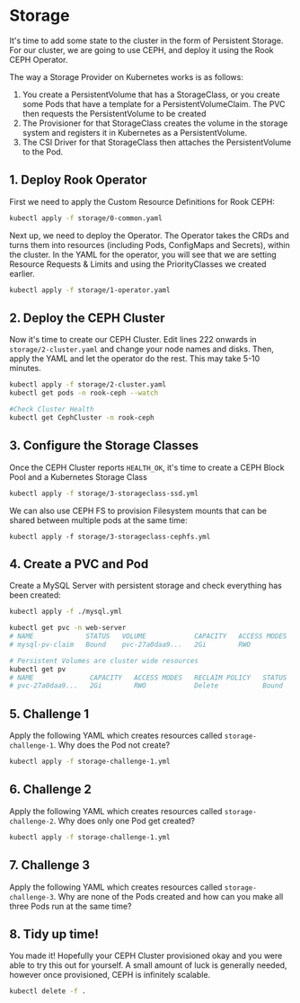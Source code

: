 # Storage
It's time to add some state to the cluster in the form of Persistent Storage. For our cluster, we are going to use CEPH, and deploy it using the Rook CEPH Operator. 

The way a Storage Provider on Kubernetes works is as follows:
1. You create a PersistentVolume that has a StorageClass, or you create some Pods that have a template for a PersistentVolumeClaim. The PVC then requests the PersistentVolume to be created
2. The Provisioner for that StorageClass creates the volume in the storage system and registers it in Kubernetes as a PersistentVolume. 
3. The CSI Driver for that StorageClass then attaches the PersistentVolume to the Pod.

## 1. Deploy Rook Operator
First we need to apply the Custom Resource Definitions for Rook CEPH:
```bash
kubectl apply -f storage/0-common.yaml
```

Next up, we need to deploy the Operator. The Operator takes the CRDs and turns them into resources (including Pods, ConfigMaps and Secrets), within the cluster. In the YAML for the operator, you will see that we are setting Resource Requests & Limits and using the PriorityClasses we created earlier.

```bash
kubectl apply -f storage/1-operator.yaml
```

## 2. Deploy the CEPH Cluster
Now it's time to create our CEPH Cluster. Edit lines 222 onwards in `storage/2-cluster.yaml` and change your node names and disks. Then, apply the YAML and let the operator do the rest. This may take 5-10 minutes.

```bash
kubectl apply -f storage/2-cluster.yaml
kubectl get pods -n rook-ceph --watch

#Check Cluster Health
kubectl get CephCluster -n rook-ceph
```

## 3. Configure the Storage Classes
Once the CEPH Cluster reports `HEALTH_OK`, it's time to create a CEPH Block Pool and a Kubernetes Storage Class

```bash
kubectl apply -f storage/3-storageclass-ssd.yml
```

We can also use CEPH FS to provision Filesystem mounts that can be shared between multiple pods at the same time:
```
kubectl apply -f storage/3-storageclass-cephfs.yml
```

## 4. Create a PVC and Pod
Create a MySQL Server with persistent storage and check everything has been created:
```bash
kubectl apply -f ./mysql.yml

kubectl get pvc -n web-server
# NAME             STATUS   VOLUME            CAPACITY   ACCESS MODES   STORAGECLASS     AGE
# mysql-pv-claim   Bound    pvc-27a0daa9...   2Gi        RWO            ceph-block-ssd   5s

# Persistent Volumes are cluster wide resources
kubectl get pv
# NAME              CAPACITY   ACCESS MODES   RECLAIM POLICY   STATUS   CLAIM                       STORAGECLASS     REASON   AGE
# pvc-27a0daa9...   2Gi        RWO            Delete           Bound    web-server/mysql-pv-claim   ceph-block-ssd            103s
```

## 5. Challenge 1
Apply the following YAML which creates resources called  `storage-challenge-1`. Why does the Pod not create?

```bash
kubectl apply -f storage-challenge-1.yml
```

## 6. Challenge 2
Apply the following YAML which creates resources called  `storage-challenge-2`. Why does only one Pod get created?

```bash
kubectl apply -f storage-challenge-1.yml
```

## 7. Challenge 3
Apply the following YAML which creates resources called `storage-challenge-3`. Why are none of the Pods created and how can you make all three Pods run at the same time?

## 8. Tidy up time!
You made it! Hopefully your CEPH Cluster provisioned okay and you were able to try this out for yourself. A small amount of luck is generally needed, however once provisioned, CEPH is infinitely scalable.
```bash
kubectl delete -f .
```

